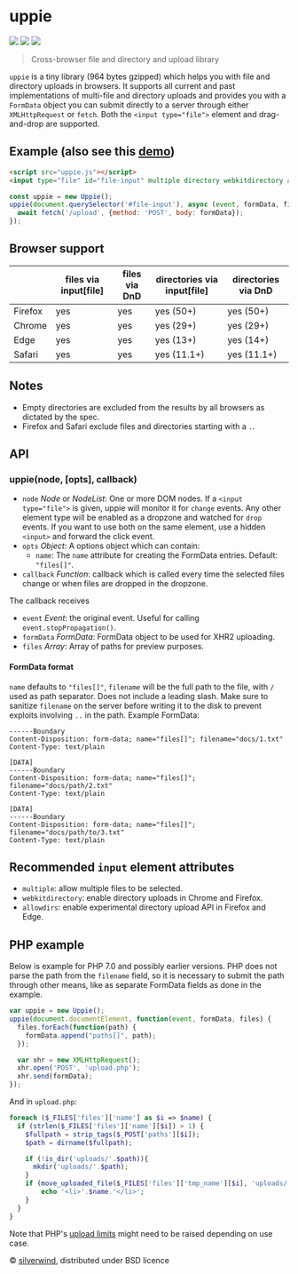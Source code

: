 # uppie
[![](https://img.shields.io/npm/v/uppie.svg?style=flat)](https://www.npmjs.org/package/uppie) [![](https://img.shields.io/npm/dm/uppie.svg)](https://www.npmjs.org/package/uppie) [![](https://api.travis-ci.org/silverwind/uppie.svg?style=flat)](https://travis-ci.org/silverwind/uppie)
> Cross-browser file and directory and upload library

`uppie` is a tiny library (964 bytes gzipped) which helps you with file and directory uploads in browsers. It supports all current and past implementations of multi-file and directory uploads and provides you with a `FormData` object you can submit directly to a server through either `XMLHttpRequest` or `fetch`. Both the `<input type="file">` element and drag-and-drop are supported.

## Example (also see this [demo](https://silverwind.io/uppie/example.html))
```html
<script src="uppie.js"></script>
<input type="file" id="file-input" multiple directory webkitdirectory allowdirs/>
```
```js
const uppie = new Uppie();
uppie(document.querySelector('#file-input'), async (event, formData, files) => {
  await fetch('/upload', {method: 'POST', body: formData});
});
```

## Browser support

|| files via input[file] | files via DnD | directories via input[file] | directories via DnD |
|---------|---------------------- |---------------|----------------------|--------------|
| Firefox | yes                   | yes           | yes (50+)            | yes (50+)    |
| Chrome  | yes                   | yes           | yes (29+)            | yes (29+)    |
| Edge    | yes                   | yes           | yes (13+)            | yes (14+)    |
| Safari  | yes                   | yes           | yes (11.1+)          | yes (11.1+)  |

## Notes

- Empty directories are excluded from the results by all browsers as dictated by the spec.
- Firefox and Safari exclude files and directories starting with a `.`.

## API
### uppie(node, [opts], callback)
- `node` *Node* or *NodeList*: One or more DOM nodes. If a `<input type="file">` is given, uppie will monitor it for `change` events. Any other element type will be enabled as a dropzone and watched for `drop` events. If you want to use both on the same element, use a hidden `<input>` and forward the click event.
- `opts` *Object*: A options object which can contain:
  - `name`: The `name` attribute for creating the FormData entries. Default: `"files[]"`.
- `callback` *Function*: callback which is called every time the selected files change or when files are dropped in the dropzone.

The callback receives

- `event` *Event*: the original event. Useful for calling `event.stopPropagation()`.
- `formData` *FormData*: FormData object to be used for XHR2 uploading.
- `files` *Array*: Array of paths for preview purposes.

#### FormData format

`name` defaults to `"files[]"`, `filename` will be the full path to the file, with `/` used as path separator. Does not include a leading slash. Make sure to sanitize `filename` on the server before writing it to the disk to prevent exploits involving `..` in the path. Example FormData:

```
------Boundary
Content-Disposition: form-data; name="files[]"; filename="docs/1.txt"
Content-Type: text/plain

[DATA]
------Boundary
Content-Disposition: form-data; name="files[]"; filename="docs/path/2.txt"
Content-Type: text/plain

[DATA]
------Boundary
Content-Disposition: form-data; name="files[]"; filename="docs/path/to/3.txt"
Content-Type: text/plain
```

## Recommended `input` element attributes

- `multiple`: allow multiple files to be selected.
- `webkitdirectory`: enable directory uploads in Chrome and Firefox.
- `allowdirs`: enable experimental directory upload API in Firefox and Edge.

## PHP example

Below is example for PHP 7.0 and possibly earlier versions. PHP does not parse the path from the `filename` field, so it is necessary to submit the path through other means, like as separate FormData fields as done in the example.

````js
var uppie = new Uppie();
uppie(document.documentElement, function(event, formData, files) {
  files.forEach(function(path) {
    formData.append("paths[]", path);
  });

  var xhr = new XMLHttpRequest();
  xhr.open('POST', 'upload.php');
  xhr.send(formData);
});
````
And in `upload.php`:
````php
foreach ($_FILES['files']['name'] as $i => $name) {
  if (strlen($_FILES['files']['name'][$i]) > 1) {
    $fullpath = strip_tags($_POST['paths'][$i]);
    $path = dirname($fullpath);

    if (!is_dir('uploads/'.$path)){
      mkdir('uploads/'.$path);
    }
    if (move_uploaded_file($_FILES['files']['tmp_name'][$i], 'uploads/'.$fullpath)) {
        echo '<li>'.$name.'</li>';
    }
  }
}
````

Note that PHP's [upload limits](http://php.net/manual/en/ini.core.php#ini.sect.file-uploads) might need to be raised depending on use case.

© [silverwind](https://github.com/silverwind), distributed under BSD licence
